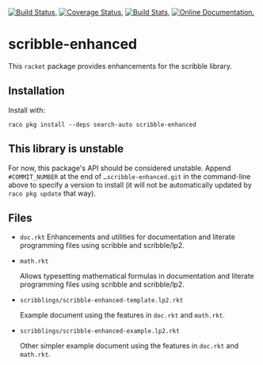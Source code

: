 [![Build Status,](https://img.shields.io/travis/jsmaniac/scribble-enhanced/main.svg)](https://travis-ci.org/jsmaniac/scribble-enhanced)
[![Coverage Status,](https://img.shields.io/coveralls/jsmaniac/scribble-enhanced/main.svg)](https://coveralls.io/github/jsmaniac/scribble-enhanced)
[![Build Stats,](https://img.shields.io/badge/build-stats-blue.svg)](http://jsmaniac.github.io/travis-stats/#jsmaniac/scribble-enhanced)
[![Online Documentation.](https://img.shields.io/badge/docs-online-blue.svg)](http://docs.racket-lang.org/scribble-enhanced/)

scribble-enhanced
=================

This `racket` package provides enhancements for the scribble library.

Installation
------------

Install with:

```
raco pkg install --deps search-auto scribble-enhanced
```

This library is unstable
------------------------

For now, this package's API should be considered unstable.
Append `#COMMIT_NUMBER` at the end of `…scribble-enhanced.git`
in the command-line above to specify a version to install
(it will not be automatically updated by `raco pkg update` that way).

Files
-----

* `doc.rkt`
  Enhancements and utilities for documentation and literate programming files
  using scribble and scribble/lp2.

* `math.rkt`

  Allows typesetting mathematical formulas in documentation and literate
  programming files using scribble and scribble/lp2.

* `scribblings/scribble-enhanced-template.lp2.rkt`

  Example document using the features in `doc.rkt` and `math.rkt`.

* `scribblings/scribble-enhanced-example.lp2.rkt`

  Other simpler example document using the features in `doc.rkt` and
  `math.rkt`.
